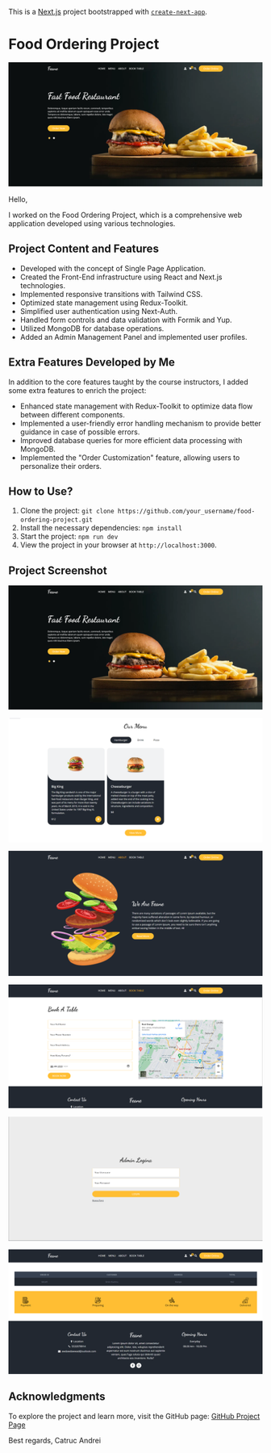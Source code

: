 This is a [Next.js](https://nextjs.org/) project bootstrapped with [`create-next-app`](https://github.com/vercel/next.js/tree/canary/packages/create-next-app).

# Food Ordering Project

![image](public/images/258644727-f0e0ed7a-ead1-4070-abb9-f72bb2e5e7f9.png)

Hello,

I worked on the Food Ordering Project, which is a comprehensive web application developed using various technologies.

## Project Content and Features

- Developed with the concept of Single Page Application.
- Created the Front-End infrastructure using React and Next.js technologies.
- Implemented responsive transitions with Tailwind CSS.
- Optimized state management using Redux-Toolkit.
- Simplified user authentication using Next-Auth.
- Handled form controls and data validation with Formik and Yup.
- Utilized MongoDB for database operations.
- Added an Admin Management Panel and implemented user profiles.

## Extra Features Developed by Me

In addition to the core features taught by the course instructors, I added some extra features to enrich the project:

- Enhanced state management with Redux-Toolkit to optimize data flow between different components.
- Implemented a user-friendly error handling mechanism to provide better guidance in case of possible errors.
- Improved database queries for more efficient data processing with MongoDB.
- Implemented the "Order Customization" feature, allowing users to personalize their orders.

## How to Use?

1. Clone the project: `git clone https://github.com/your_username/food-ordering-project.git`
2. Install the necessary dependencies: `npm install`
3. Start the project: `npm run dev`
4. View the project in your browser at `http://localhost:3000`.

## Project Screenshot

![image](public/images/258644727-f0e0ed7a-ead1-4070-abb9-f72bb2e5e7f9.png)

![image](public/images/258644793-26da9d2a-53da-4689-a56f-be224b682bc1.png)

![image](public/images/258644811-2a57c58c-ee7a-4bac-aedd-cc1e45ecf071.png)

![image](public/images/258644831-8fef5351-16cc-44fb-8f83-307575aecfd8.png)

![image](public/images/258644988-cbdcc75b-bfce-4d91-aea2-fd66abe41c5d.png)

![image](public/images/258645037-35bb7f17-4e1f-474c-9e4c-c00e98529b22.png)

## Acknowledgments

To explore the project and learn more, visit the GitHub page: [GitHub Project Page](https://github.com/your_username/food-ordering-project)

Best regards,
Catruc Andrei
